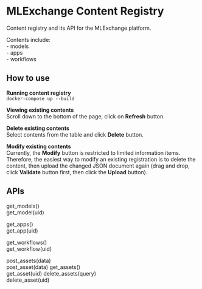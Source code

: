 # MLExchange Content Registry
Content registry and its API for the MLExchange platform.

Contents include:  
	- models  
	- apps  
	- workflows  

## How to use
**Running content registry**   
`docker-compose up --build`

**Viewing existing contents**  
Scroll down to the bottom of the page, click on **Refresh** button.

**Delete existing contents**  
Select contents from the table and click **Delete** button.

**Modify existing contents**  
Currently, the **Modify** button is restricted to limited information items. 
Therefore, the easiest way to modify an existing registration is to delete the content, then upload the changed JSON document again (drag and drop, click **Validate** button first, then click the **Upload** button).

## APIs
get\_models()  
get\_model(uid) 


get\_apps()  
get\_app(uid) 


get\_workflows()  
get\_workflow(uid) 


post\_assets(data)  
post\_asset(data) 
get\_assets()  
get\_asset(uid) 
delete\_assets(query)  
delete\_asset(uid) 



